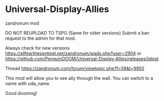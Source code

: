 # Universal-Display-Allies
zandronum mod

DO NOT REUPLOAD TO TSPG (Same for older versions) Submit a ban request to the admin for that mod.

Always check for new versions https://allfearthesentinel.net/zandronum/wads.php?user=2904 or https://github.com/PenguinDOOM/Universal-Display-Allies/releases/latest

Thread
https://zandronum.com/forum/viewtopic.php?f=58&t=9955

This mod will allow you to see ally through the wall.
You can switch to a name with uda_name.

Good dooming!